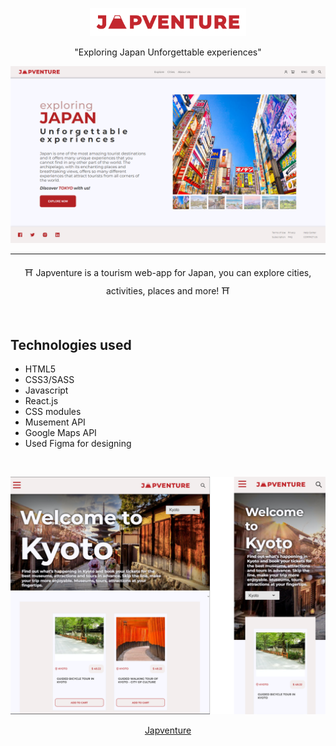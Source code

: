 <p align="center">
  <img src="./public/JAPVENTURE.png" alt="japventure" width=250/>
</p>
<p align="center">"Exploring Japan Unforgettable experiences"</p>
<p align="center">
<img src="./public/home.png" alt="japventure" width=auto/>
</p>
<hr>
<p align="center"> ⛩️ Japventure is a tourism web-app for Japan, you can explore cities, activities, places and more! ⛩️ </p>
<br>
<h2> Technologies used </h2>
<ul>
<li>HTML5</li>
<li>CSS3/SASS</li>
<li>Javascript</li>
<li>React.js</li>
<li>CSS modules</li>
<li>Musement API</li>
<li>Google Maps API</li>
<li>Used Figma for designing</li>
</ul>
<br>
<p align="center">
<img src="./public/cities_s_m.png" alt="japventure" width=auto/>
</p>
<p align="center"> <a href="project-south.vercel.app">Japventure</a> </p>
